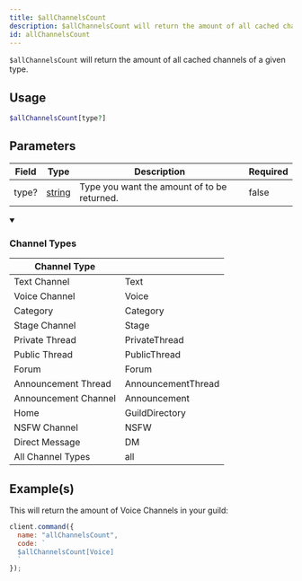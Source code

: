 ```yaml
---
title: $allChannelsCount
description: $allChannelsCount will return the amount of all cached channels of a given type.
id: allChannelsCount
---
```


`$allChannelsCount` will return the amount of all cached channels of a given type.

## Usage

```php
$allChannelsCount[type?]
```

## Parameters

| Field | Type                                                                                              | Description                                 | Required |
| ----- | ------------------------------------------------------------------------------------------------- | ------------------------------------------- | -------- |
| type? | [string](https://developer.mozilla.org/en-US/docs/Web/JavaScript/Reference/Global_Objects/String) | Type you want the amount of to be returned. | false    |

<div class="details">
<details open>
  <summary><h3>Channel Types</h3></summary>
</details>
  <div class="content">
    <table>
      <thead>
        <tr>
          <th>Channel Type</th>
          <th></th>
        </tr>
      </thead>
      <tbody>
        <tr>
          <td>Text Channel</td>
          <td>Text</td>
        </tr>
        <tr>
          <td>Voice Channel</td>
          <td>Voice</td>
        </tr>
        <tr>
          <td>Category</td>
          <td>Category</td>
        </tr>
        <tr>
          <td>Stage Channel</td>
          <td>Stage</td>
        </tr>
        <tr>
          <td>Private Thread</td>
          <td>PrivateThread</td>
        </tr>
        <tr>
          <td>Public Thread</td>
          <td>PublicThread</td>
        </tr>
        <tr>
          <td>Forum</td>
          <td>Forum</td>
        </tr>
        <tr>
          <td>Announcement Thread</td>
          <td>AnnouncementThread</td>
        </tr>
        <tr>
          <td>Announcement Channel</td>
          <td>Announcement</td>
        </tr>
        <tr>
          <td>Home</td>
          <td>GuildDirectory</td>
        </tr>
        <tr>
          <td>NSFW Channel</td>
          <td>NSFW</td>
        </tr>
        <tr>
          <td>Direct Message</td>
          <td>DM</td>
        </tr>
        <tr>
          <td>All Channel Types</td>
          <td>all</td>
        </tr>
      </tbody>
    </table>
  </div>
</div>

## Example(s)

This will return the amount of Voice Channels in your guild:

```javascript
client.command({
  name: "allChannelsCount",
  code: `
  $allChannelsCount[Voice]
  `
});
```
